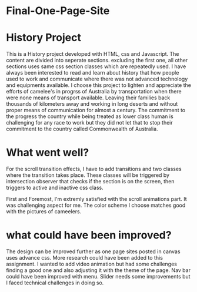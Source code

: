 # Final-One-Page-Site

# History Project

This is a History project developed with HTML, css and Javascript. The content are divided into seperate sections. excluding the first one, all other sections uses same css section classes which are repeatedly used. I have always been interested to read and learn about history that how people used to work and communicate where there was not advanced technology and equipments available. I choose this project to lighten and appreciate the efforts of camelee's in progrss of Australia by transportation when there were none means of transport available. Leaving their families back thousands of kilometers away and working in long deserts and without proper means of communication for almost a century. The commitment to the progress the country while being treated as lower class human is challenging for any race to work but they did not let that to stop their commitment to the country called Commonwealth of Australia.

# What went well?

For the scroll transition effects, I have to add transitions and two classes where the transition takes place. These classes will be triggered by intersection observer that checks if the section is on the screen, then triggers to active and inactive css class.

First and Foremost, I'm extremly satisfied with the scroll animations part. It was challenging aspect for me.
The color scheme I choose matches good with the pictures of cameelers.

# what could have been improved?

The design can be improved further as one page sites posted in canvas uses advance css.
More research could have been added to this assignment.
I wanted to add video animation but had some challenges finding a good one and also adjusting it with the theme of the page.
Nav bar could have been improved with menu.
Slider needs some improvements but I faced technical challenges in doing so.
